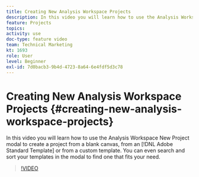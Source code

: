```yaml
---
title: Creating New Analysis Workspace Projects
description: In this video you will learn how to use the Analysis Workspace New Project modal to create a project from a blank canvas, from an Adobe Standard Template or from a Custom Template. You can even search and sort your templates in the modal to find one that fits your need.
feature: Projects
topics: 
activity: use
doc-type: feature video
team: Technical Marketing
kt: 1693
role: User
level: Beginner
exl-id: 7d0bacb3-9b4d-4723-8a64-6e4fdf5d3c78
---
```

# Creating New Analysis Workspace Projects {#creating-new-analysis-workspace-projects}

In this video you will learn how to use the Analysis Workspace New Project modal to create a project from a blank canvas, from an [!DNL Adobe Standard Template] or from a custom template. You can even search and sort your templates in the modal to find one that fits your need.

>[!VIDEO](https://video.tv.adobe.com/v/23233/?quality=12)
